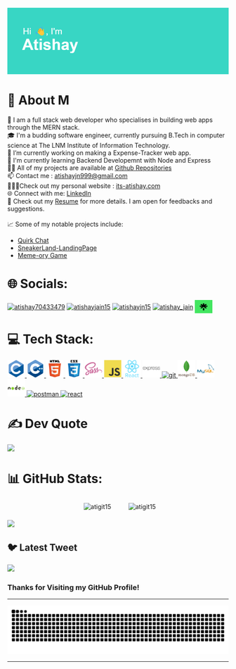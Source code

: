 ![Header](./header.png)
<!-- <img src="https://www.lambdatest.com/resources/images/news24.gif" width="1000" height="380"> -->

# 💫 About M
👋 I am a full stack web developer who specialises in building web apps through the MERN stack.<br>
🎓 I'm a budding software engineer, currently pursuing B.Tech in computer science at The LNM Institute of Information Technology.<br>
🔭 I’m currently working on making a Expense-Tracker web app.<br>
🔰 I'm currently learning Backend Developemnt with Node and Express<br>
👨‍💻 All of my projects are available at [Github Repositories](https://github.com/Atigit15?tab=repositories)<br> 
📫 Contact me : atishayjn999@gmail.com <br> 
👨🏻‍💻Check out my personal website : [its-atishay.com](https://its-atishay.vercel.app/)<br>
🌐 Connect with me: [LinkedIn](https://www.linkedin.com/in/atishayjain15/)<br>
📃 Check out my [Resume]() for more details. I am open for feedbacks and suggestions.<br><br>
📈 Some of my notable projects include:<br>
- [Quirk Chat](https://quirk-chat.netlify.app/) 
- [SneakerLand-LandingPage](https://atigit15.github.io/SneakerLand-LandingPage)
- [Meme-ory Game](https://meme-ory-game.netlify.app/)

# 🌐 Socials:
<a href="https://twitter.com/atishay70433479" target="blank"><img align="center" src="https://raw.githubusercontent.com/rahuldkjain/github-profile-readme-generator/master/src/images/icons/Social/twitter.svg" alt="atishay70433479" height="30" width="40" /></a>
<a href="https://linkedin.com/in/atishayjain15" target="blank"><img align="center" src="https://raw.githubusercontent.com/rahuldkjain/github-profile-readme-generator/master/src/images/icons/Social/linked-in-alt.svg" alt="atishayjain15" height="30" width="40" /></a>
<a href="https://www.leetcode.com/atishayjn15" target="blank"><img align="center" src="https://raw.githubusercontent.com/rahuldkjain/github-profile-readme-generator/master/src/images/icons/Social/leet-code.svg" alt="atishayjn15" height="30" width="40" /></a>
<a href="https://dev.to/atishay_jain" target="blank"><img align="center" src="https://raw.githubusercontent.com/rahuldkjain/github-profile-readme-generator/master/src/images/icons/Social/devto.svg" alt="atishay_jain" height="30" width="40" /></a>
<a href="https://linktr.ee/atishay_jain" target="blank"><img align="center" src="./linktree.webp" alt="atishay_jain" height="30" width="40" /></a>

# 💻 Tech Stack:
<a href="https://www.cprogramming.com/" target="_blank" rel="noreferrer"> <img src="https://raw.githubusercontent.com/devicons/devicon/master/icons/c/c-original.svg" alt="c" width="40" height="40"/> </a>
<a href="https://www.w3schools.com/cpp/" target="_blank" rel="noreferrer"> <img src="https://raw.githubusercontent.com/devicons/devicon/master/icons/cplusplus/cplusplus-original.svg" alt="cplusplus" width="40" height="40"/> </a> 
<a href="https://www.w3.org/html/" target="_blank" rel="noreferrer"> <img src="https://raw.githubusercontent.com/devicons/devicon/master/icons/html5/html5-original-wordmark.svg" alt="html5" width="40" height="40"/> </a>
<a href="https://www.w3schools.com/css/" target="_blank" rel="noreferrer"> <img src="https://raw.githubusercontent.com/devicons/devicon/master/icons/css3/css3-original-wordmark.svg" alt="css3" width="40" height="40"/> </a>
<a href="https://www.w3schools.com/css/" target="_blank" rel="noreferrer"> <img src="https://raw.githubusercontent.com/devicons/devicon/master/icons/sass/sass-original.svg" alt="css3" width="40" height="40"/> </a> 
<a href="https://developer.mozilla.org/en-US/docs/Web/JavaScript" target="_blank" rel="noreferrer"> <img src="https://raw.githubusercontent.com/devicons/devicon/master/icons/javascript/javascript-original.svg" alt="javascript" width="40" height="40"/> </a> 
<a href="https://reactjs.org/" target="_blank" rel="noreferrer"> <img src="https://raw.githubusercontent.com/devicons/devicon/master/icons/react/react-original-wordmark.svg" alt="react" width="40" height="40"/> </a>
<a href="https://expressjs.com" target="_blank" rel="noreferrer"> <img src="https://raw.githubusercontent.com/devicons/devicon/master/icons/express/express-original-wordmark.svg" alt="express" width="40" height="40"/> </a>
<a href="https://git-scm.com/" target="_blank" rel="noreferrer"> <img src="https://www.vectorlogo.zone/logos/git-scm/git-scm-icon.svg" alt="git" width="40" height="40"/> </a> 
<a href="https://www.mongodb.com/" target="_blank" rel="noreferrer"> <img src="https://raw.githubusercontent.com/devicons/devicon/master/icons/mongodb/mongodb-original-wordmark.svg" alt="mongodb" width="40" height="40"/> </a> 
<a href="https://www.mysql.com/" target="_blank" rel="noreferrer"> <img src="https://raw.githubusercontent.com/devicons/devicon/master/icons/mysql/mysql-original-wordmark.svg" alt="mysql" width="40" height="40"/> </a> <a href="https://nodejs.org" target="_blank" rel="noreferrer"> <img src="https://raw.githubusercontent.com/devicons/devicon/master/icons/nodejs/nodejs-original-wordmark.svg" alt="nodejs" width="40" height="40"/> </a>
<a href="https://postman.com" target="_blank" rel="noreferrer"> <img src="https://www.vectorlogo.zone/logos/getpostman/getpostman-icon.svg" alt="postman" width="40" height="40"/> </a> 
<a href="https://reactjs.org/" target="_blank" rel="noreferrer"> <img src="https://www.vectorlogo.zone/logos/firebase/firebase-icon.svg" alt="react" width="40" height="40"/> </a>

# ✍️ Dev Quote
![](https://quotes-github-readme.vercel.app/api?type=horizontal&theme=radical)

# 📊 GitHub Stats:

<p align="center">
<img src="https://github-readme-streak-stats.herokuapp.com/?user=atigit15&theme=radical" alt="atigit15" style="margin:0.5rem"/>
  &nbsp;&nbsp;&nbsp;&nbsp;&nbsp;&nbsp;
<img src="https://github-readme-stats-kappa-red-96.vercel.app/api/top-langs?username=atigit15&show_icons=true&theme=radical&locale=en&layout=compact" alt="atigit15" style="margin:5 rem"/>
<!-- <img src="https://github-readme-stats-kappa-red-96.vercel.app/api?username=shreyparikh1002&show_icons=true&theme=radical&locale=en" alt="shreyparikh1002" align="center" style="margin:0.5rem"/> -->
</p>

[![](https://visitcount.itsvg.in/api?id=Atigit15&icon=0&color=0)](https://visitcount.itsvg.in)
<!-- > Check Commits below, GitHub stats are sometimes inaccurate due to caching. -->

## 🐦 Latest Tweet
[![](https://gtce.itsvg.in/api?username=Atishay70433479&theme=jolly&response=false)](https://github.com/VishwaGauravIn/github-twitter-card-embed)

### Thanks for Visiting my GitHub Profile!

---
<p align="center">
<img src="https://github.com/VishwaGauravIn/VishwaGauravIn/blob/output/github-contribution-grid-snake.svg">
</p>


---
<!-- Proudly created with GPRM ( https://gprm.itsvg.in ) -->
